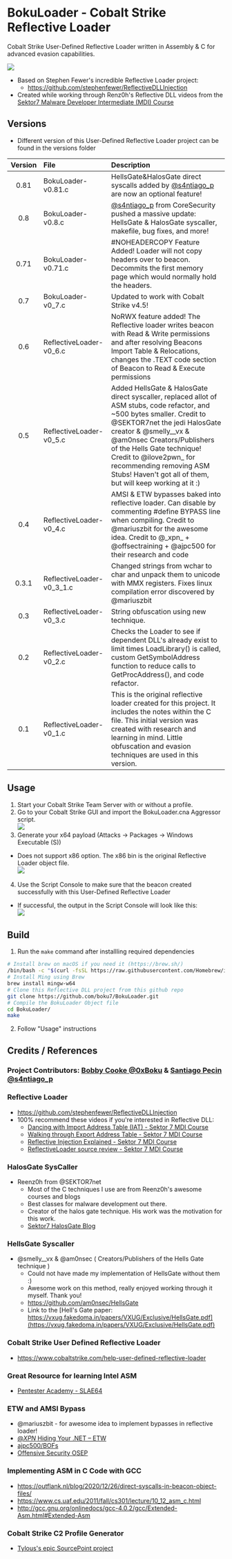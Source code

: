 # BokuLoader - Cobalt Strike Reflective Loader
Cobalt Strike User-Defined Reflective Loader written in Assembly & C for advanced evasion capabilities.

![](/images/top2.png)

+ Based on Stephen Fewer's incredible Reflective Loader project: 
  + https://github.com/stephenfewer/ReflectiveDLLInjection
+ Created while working through Renz0h's Reflective DLL videos from the [Sektor7 Malware Developer Intermediate (MDI) Course](https://institute.sektor7.net/courses/rto-maldev-intermediate/) 

## Versions
+ Different version of this User-Defined Reflective Loader project can be found in the versions folder

| Version | File | Description |
|:-------:|:-----|:------------|
|0.81|BokuLoader-v0.81.c| HellsGate&HalosGate direct syscalls added by [@s4ntiago_p](https://twitter.com/s4ntiago_p) are now an optional feature! | 
|0.8|BokuLoader-v0.8.c|  [@s4ntiago_p](https://twitter.com/s4ntiago_p) from CoreSecurity pushed a massive update: HellsGate & HalosGate syscaller, makefile, bug fixes, and more! |
|0.71|BokuLoader-v0.71.c| #NOHEADERCOPY Feature Added! Loader will not copy headers over to beacon. Decommits the first memory page which would normally hold the headers.|
|0.7|BokuLoader-v0_7.c| Updated to work with Cobalt Strike v4.5! |
|0.6|ReflectiveLoader-v0_6.c| NoRWX feature added! The Reflective loader writes beacon with Read & Write permissions and after resolving Beacons Import Table & Relocations, changes the .TEXT code section of Beacon to Read & Execute permissions |
|0.5|ReflectiveLoader-v0_5.c| Added HellsGate & HalosGate direct syscaller, replaced allot of ASM stubs, code refactor, and ~500 bytes smaller. Credit to @SEKTOR7net the jedi HalosGate creator & @smelly__vx & @am0nsec Creators/Publishers of the Hells Gate technique! Credit to @ilove2pwn_ for recommending removing ASM Stubs! Haven't got all of them, but will keep working at it :) |
|0.4|ReflectiveLoader-v0_4.c| AMSI & ETW bypasses baked into reflective loader. Can disable by commenting #define BYPASS line when compiling. Credit to @mariuszbit for the awesome idea. Credit to @\_xpn\_ + @offsectraining + @ajpc500 for their research and code |
|0.3.1|ReflectiveLoader-v0_3_1.c| Changed strings from wchar to char and unpack them to unicode with MMX registers. Fixes linux compilation error discovered by @mariuszbit |
|0.3|ReflectiveLoader-v0_3.c| String obfuscation using new technique. |
|0.2|ReflectiveLoader-v0_2.c| Checks the Loader to see if dependent DLL's already exist to limit times LoadLibrary() is called, custom GetSymbolAddress function to reduce calls to GetProcAddress(), and code refactor. |
|0.1|ReflectiveLoader-v0_1.c| This is the original reflective loader created for this project. It includes the notes within the C file. This initial version was created with research and learning in mind. Little obfuscation and evasion techniques are used in this version.|

## Usage
1. Start your Cobalt Strike Team Server with or without a profile.
2. Go to your Cobalt Strike GUI and import the BokuLoader.cna Aggressor script.   
![](/images/loadRdllScriptMenu.png)
3. Generate your x64 payload (Attacks -> Packages -> Windows Executable (S))
  + Does not support x86 option. The x86 bin is the original Reflective Loader object file.  
![](/images/CreateBeaconStageless.png)
4. Use the Script Console to make sure that the beacon created successfully with this User-Defined Reflective Loader
  + If successful, the output in the Script Console will look like this:  
![](/images/beaconCreateSuccess.png)

## Build
1. Run the `make` command after installling required dependencies
```bash
# Install brew on macOS if you need it (https://brew.sh/)
/bin/bash -c "$(curl -fsSL https://raw.githubusercontent.com/Homebrew/install/HEAD/install.sh)"
# Install Ming using Brew
brew install mingw-w64
# Clone this Reflective DLL project from this github repo
git clone https://github.com/boku7/BokuLoader.git
# Compile the BokuLoader Object file
cd BokuLoader/
make
```
2. Follow "Usage" instructions

## Credits / References
### Project Contributors: [Bobby Cooke @0xBoku](https://twitter.com/0xBoku) & [Santiago Pecin @s4ntiago_p](https://twitter.com/s4ntiago_p)
### Reflective Loader
+ https://github.com/stephenfewer/ReflectiveDLLInjection
+ 100% recommend these videos if you're interested in Reflective DLL:  
  + [Dancing with Import Address Table (IAT) - Sektor 7 MDI Course](https://institute.sektor7.net/courses/rto-maldev-intermediate/463262-pe-madness/1435207-dancing-with-iat)
  + [Walking through Export Address Table - Sektor 7 MDI Course](https://institute.sektor7.net/courses/rto-maldev-intermediate/463262-pe-madness/1435189-walking-through-export-address-table)
  + [Reflective Injection Explained - Sektor 7 MDI Course](https://institute.sektor7.net/courses/rto-maldev-intermediate/463258-reflective-dlls/1435355-reflective-injection-explained)
  + [ReflectiveLoader source review - Sektor 7 MDI Course](https://institute.sektor7.net/courses/rto-maldev-intermediate/463258-reflective-dlls/1435383-reflectiveloader-source-review)
### HalosGate SysCaller
+ Reenz0h from @SEKTOR7net
  + Most of the C techniques I use are from Reenz0h's awesome courses and blogs 
  + Best classes for malware development out there.
  + Creator of the halos gate technique. His work was the motivation for this work.
  + [Sektor7 HalosGate Blog](https://blog.sektor7.net/#!res/2021/halosgate.md)
### HellsGate Syscaller
+ @smelly__vx & @am0nsec ( Creators/Publishers of the Hells Gate technique )
  + Could not have made my implementation of HellsGate without them :)
  + Awesome work on this method, really enjoyed working through it myself. Thank you!
  + https://github.com/am0nsec/HellsGate 
  + Link to the [Hell's Gate paper: https://vxug.fakedoma.in/papers/VXUG/Exclusive/HellsGate.pdf](https://vxug.fakedoma.in/papers/VXUG/Exclusive/HellsGate.pdf)
### Cobalt Strike User Defined Reflective Loader
+ https://www.cobaltstrike.com/help-user-defined-reflective-loader
### Great Resource for learning Intel ASM
+ [Pentester Academy - SLAE64](https://www.pentesteracademy.com/course?id=7)
### ETW and AMSI Bypass 
+ @mariuszbit - for awesome idea to implement bypasses in reflective loader!
+ [@_XPN_ Hiding Your .NET – ETW](https://www.mdsec.co.uk/2020/03/hiding-your-net-etw/)
+ [ajpc500/BOFs](https://github.com/ajpc500/BOFs/)
+ [Offensive Security OSEP](https://www.offensive-security.com/pen300-osep/)
### Implementing ASM in C Code with GCC
+ https://outflank.nl/blog/2020/12/26/direct-syscalls-in-beacon-object-files/
+ https://www.cs.uaf.edu/2011/fall/cs301/lecture/10_12_asm_c.html
+ http://gcc.gnu.org/onlinedocs/gcc-4.0.2/gcc/Extended-Asm.html#Extended-Asm
### Cobalt Strike C2 Profile Generator
+ [Tylous's epic SourcePoint project](https://github.com/Tylous/SourcePoint)
